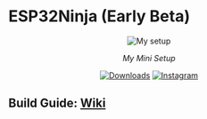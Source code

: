 <h1> ESP32Ninja (Early Beta) </h1>
<p align="center">
  <img src="https://github.com/Naster17/ESP32Ninja/assets/62520991/5a8b3e1c-1072-4395-9ce1-db7b77c0b132" alt="My setup" style="max-width: 100%; height: auto;">
</p>
<p align="center">
  <em>My Mini Setup</em>
</p>
<p align="center">
  <a href="https://github.com/Naster17/ESP32Ninja/releases/latest"><img src="https://img.shields.io/github/downloads/Naster17/ESP32Ninja/total" alt="Downloads"/></a>
  <a href="https://www.instagram.com/naster17"><img src="https://img.shields.io/badge/Follow%20Me-Instagram-orange" alt="Instagram"/></a>
</p>
<h2>Build Guide: <a href="https://github.com/Naster17/ESP32Ninja/wiki/Build">Wiki</a></h2>
